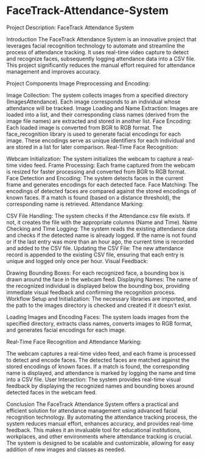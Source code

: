 # FaceTrack-Attendance-System

Project Description: FaceTrack Attendance System

Introduction
The FaceTrack Attendance System is an innovative project that leverages facial recognition technology to automate and streamline the process of attendance tracking. It uses real-time video capture to detect and recognize faces, subsequently logging attendance data into a CSV file. This project significantly reduces the manual effort required for attendance management and improves accuracy.

Project Components
Image Preprocessing and Encoding:

Image Collection: The system collects images from a specified directory (ImagesAttendance). Each image corresponds to an individual whose attendance will be tracked.
Image Loading and Name Extraction: Images are loaded into a list, and their corresponding class names (derived from the image file names) are extracted and stored in another list.
Face Encoding: Each loaded image is converted from BGR to RGB format. The face_recognition library is used to generate facial encodings for each image. These encodings serve as unique identifiers for each individual and are stored in a list for later comparison.
Real-Time Face Recognition:

Webcam Initialization: The system initializes the webcam to capture a real-time video feed.
Frame Processing: Each frame captured from the webcam is resized for faster processing and converted from BGR to RGB format.
Face Detection and Encoding: The system detects faces in the current frame and generates encodings for each detected face.
Face Matching: The encodings of detected faces are compared against the stored encodings of known faces. If a match is found (based on a distance threshold), the corresponding name is retrieved.
Attendance Marking:

CSV File Handling: The system checks if the Attendance.csv file exists. If not, it creates the file with the appropriate columns (Name and Time).
Name Checking and Time Logging: The system reads the existing attendance data and checks if the detected name is already logged. If the name is not found or if the last entry was more than an hour ago, the current time is recorded and added to the CSV file.
Updating the CSV File: The new attendance record is appended to the existing CSV file, ensuring that each entry is unique and logged only once per hour.
Visual Feedback:

Drawing Bounding Boxes: For each recognized face, a bounding box is drawn around the face in the webcam feed.
Displaying Names: The name of the recognized individual is displayed below the bounding box, providing immediate visual feedback and confirming the recognition process.
Workflow
Setup and Initialization: The necessary libraries are imported, and the path to the images directory is checked and created if it doesn't exist.

Loading Images and Encoding Faces: The system loads images from the specified directory, extracts class names, converts images to RGB format, and generates facial encodings for each image.

Real-Time Face Recognition and Attendance Marking:

The webcam captures a real-time video feed, and each frame is processed to detect and encode faces.
The detected faces are matched against the stored encodings of known faces.
If a match is found, the corresponding name is displayed, and attendance is marked by logging the name and time into a CSV file.
User Interaction: The system provides real-time visual feedback by displaying the recognized names and bounding boxes around detected faces in the webcam feed.

Conclusion
The FaceTrack Attendance System offers a practical and efficient solution for attendance management using advanced facial recognition technology. By automating the attendance tracking process, the system reduces manual effort, enhances accuracy, and provides real-time feedback. This makes it an invaluable tool for educational institutions, workplaces, and other environments where attendance tracking is crucial. The system is designed to be scalable and customizable, allowing for easy addition of new images and classes as needed.
